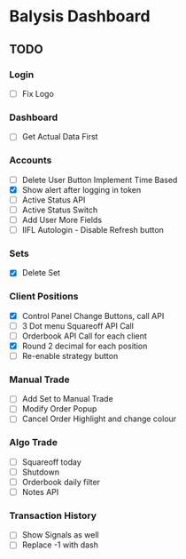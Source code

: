 # Balysis Dashboard

## TODO

### Login
- [ ] Fix Logo

### Dashboard
- [ ] Get Actual Data First

### Accounts
- [ ] Delete User Button Implement Time Based
- [x] Show alert after logging in token
- [ ] Active Status API
- [ ] Active Status Switch
- [ ] Add User More Fields
- [ ] IIFL Autologin - Disable Refresh button

### Sets
- [x] Delete Set

### Client Positions
- [x] Control Panel Change Buttons, call API
- [ ] 3 Dot menu Squareoff API Call
- [ ] Orderbook API Call for each client
- [x] Round 2 decimal for each position
- [ ] Re-enable strategy button
 
### Manual Trade
- [ ] Add Set to Manual Trade
- [ ] Modify Order Popup
- [ ] Cancel Order Highlight and change colour

### Algo Trade
- [ ] Squareoff today
- [ ] Shutdown
- [ ] Orderbook daily filter
- [ ] Notes API

### Transaction History
- [ ] Show Signals as well
- [ ] Replace -1 with dash
